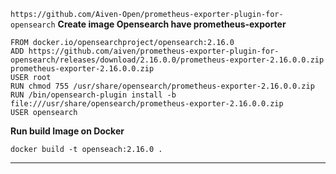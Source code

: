 `https://github.com/Aiven-Open/prometheus-exporter-plugin-for-opensearch`
**Create image Opensearch have prometheus-exporter**
```
FROM docker.io/opensearchproject/opensearch:2.16.0
ADD https://github.com/aiven/prometheus-exporter-plugin-for-opensearch/releases/download/2.16.0.0/prometheus-exporter-2.16.0.0.zip prometheus-exporter-2.16.0.0.zip 
USER root
RUN chmod 755 /usr/share/opensearch/prometheus-exporter-2.16.0.0.zip
RUN /bin/opensearch-plugin install -b file:///usr/share/opensearch/prometheus-exporter-2.16.0.0.zip
USER opensearch
```
**Run build Image on Docker**
```
docker build -t openseach:2.16.0 .
```
--------------------------------------------
